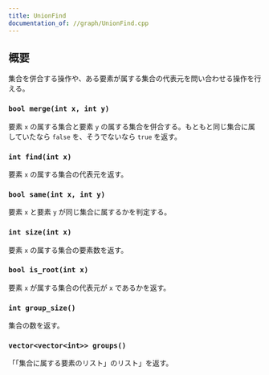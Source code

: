 ```yaml
---
title: UnionFind
documentation_of: //graph/UnionFind.cpp
---
```


## 概要

集合を併合する操作や、ある要素が属する集合の代表元を問い合わせる操作を行える。

### `bool merge(int x, int y)`

要素 `x` の属する集合と要素 `y` の属する集合を併合する。もともと同じ集合に属していたなら `false` を、そうでないなら `true` を返す。

### `int find(int x)`

要素 `x` の属する集合の代表元を返す。

### `bool same(int x, int y)`

要素 `x` と要素 `y` が同じ集合に属するかを判定する。

### `int size(int x)`

要素 `x` の属する集合の要素数を返す。

### `bool is_root(int x)`

要素 `x` が属する集合の代表元が `x` であるかを返す。

### `int group_size()`

集合の数を返す。

### `vector<vector<int>> groups()`

「「集合に属する要素のリスト」のリスト」を返す。